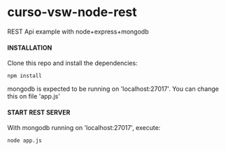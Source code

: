 curso-vsw-node-rest
===================

REST Api example with node+express+mongodb


#### INSTALLATION

Clone this repo and install the dependencies:

`npm install`

mongodb is expected to be running on 'localhost:27017'. You can change this on file 'app.js'


#### START REST SERVER

With mongodb running on 'localhost:27017', execute:

`node app.js`
